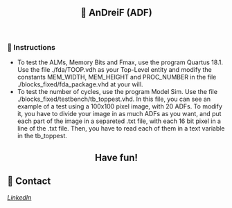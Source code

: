
<h2 align="center"> 
	🚀 AnDreiF (ADF)
</h2>
<br>

### :rocket: Instructions
- To test the ALMs, Memory Bits and Fmax, use the program Quartus 18.1. 
Use the file ./fda/TOOP.vdh as your Top-Level entity and modify the constants MEM_WIDTH, MEM_HEIGHT and PROC_NUMBER in the file ./blocks_fixed/fda_package.vhd at your will.
- To test the number of cycles, use the program Model Sim. 
Use the file ./blocks_fixed/testbench/tb_toppest.vhd. In this file, you can see an example of a test using a 100x100 pixel image, with 20 ADFs. To modify it, you have to divide your image in as much ADFs as you want, and put each part of the image in a separeted .txt file, with each 16 bit pixel in a line of the .txt file. Then, you have to read each of them in a text variable in the tb_toppest. 


<h2 align="center">Have fun!</h2>


💬 Contact
------------------
[*LinkedIn*](https://www.linkedin.com/in/andreifrosa)
